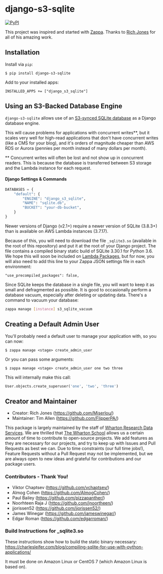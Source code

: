 # django-s3-sqlite

[![PyPI](https://img.shields.io/pypi/v/django-s3-sqlite.svg)](https://pypi.python.org/pypi/django-s3-sqlite)

This project was inspired and started with [Zappa](https://github.com/Miserlou/Zappa). Thanks to [Rich Jones](https://github.com/Miserlou) for all of his amazing work.

## Installation

Install via `pip`:
    
    $ pip install django-s3-sqlite

Add to your installed apps:

    INSTALLED_APPS += ["django_s3_sqlite"]

## Using an S3-Backed Database Engine

`django-s3-sqlite` allows use of an [S3-synced SQLite database](https://blog.zappa.io/posts/s3sqlite-a-serverless-relational-database) as a Django database engine.

This will cause problems for applications with concurrent writes**, but it scales very well for high-read applications that don't have concurrent writes (like a CMS for your blog), and it's orders of magnitude cheaper than AWS RDS or Aurora (pennies per month instead of many dollars per month).

** Concurrent writes will often be lost and not show up in concurrent readers. This is because the database is transferred between S3 storage and the Lambda instance for each request.

#### Django Settings & Commands

```python
DATABASES = {
    "default": {
        "ENGINE": "django_s3_sqlite",
        "NAME": "sqlite.db",
        "BUCKET": "your-db-bucket",
    }
}
```

Newer versions of Django (v2.1+) require a newer version of SQLite (3.8.3+) than is available on AWS Lambda instances (3.7.17).

Because of this, you will need to download the file `_sqlite3.so` (available in the root of this repository) and put it at the root of your Django project. The file contains a compiled binary static build of SQLite 3.30.1 for Python 3.6. We hope this will soon be included on [Lambda Packages](https://github.com/Miserlou/lambda-packages), but for now, you will also need to add this line to your Zappa JSON settings file in each environment:

```
"use_precompiled_packages": false,
```

Since SQLite keeps the database in a single file, you will want to keep it as small and defragmented as possible. It is good to occasionally perform a database vacuum, especially after deleting or updating data. There's a command to vacuum your database:

```bash
zappa manage [instance] s3_sqlite_vacuum
```

## Creating a Default Admin User 

You'll probably need a default user to manage your application with, so you can now:

    $ zappa manage <stage> create_admin_user

Or you can pass some arguments:
   
    $ zappa manage <stage> create_admin_user one two three

This will internally make this call:

```python
User.objects.create_superuser('one', 'two', 'three')
```

## Creator and Maintainer

* Creator: Rich Jones (https://github.com/Miserlou/)
* Maintainer: Tim Allen (https://github.com/FlipperPA/)

This package is largely maintained by the staff of [Wharton Research Data Services](https://wrds.wharton.upenn.edu/). We are thrilled that [The Wharton School](https://www.wharton.upenn.edu/) allows us a certain amount of time to contribute to open-source projects. We add features as they are necessary for our projects, and try to keep up with Issues and Pull Requests as best we can. Due to time constraints (our full time jobs!), Feature Requests without a Pull Request may not be implemented, but we are always open to new ideas and grateful for contributions and our package users.

### Contributors - Thank You!

* Viktor Chaptsev (https://github.com/vchaptsev/)
* Almog Cohen (https://github.com/AlmogCohen/)
* Paul Bailey (https://github.com/pizzapanther/)
* Noorhteen Raja J (https://github.com/jnoortheen/)
* jjorissen52 (https://github.com/jjorissen52/)
* James Winegar (https://github.com/jameswinegar/)
* Edgar Roman (https://github.com/edgarroman/)

### Build Instructions for _sqlite3.so

These instructions show how to build the static binary necessary: https://charlesleifer.com/blog/compiling-sqlite-for-use-with-python-applications/

It must be done on Amazon Linux or CentOS 7 (which Amazon Linux is based on).
